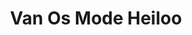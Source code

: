 ---
address: t Loo 13, 1851 HT Heiloo
title: Van Os Mode Heiloo
city: Heiloo
zip: 1851 HT
country: Netherlands
lat: 52.605164
lng: 4.711631
phone: 072 5320188
email: vanosmodeheiloo@planet.nl
url: 
---